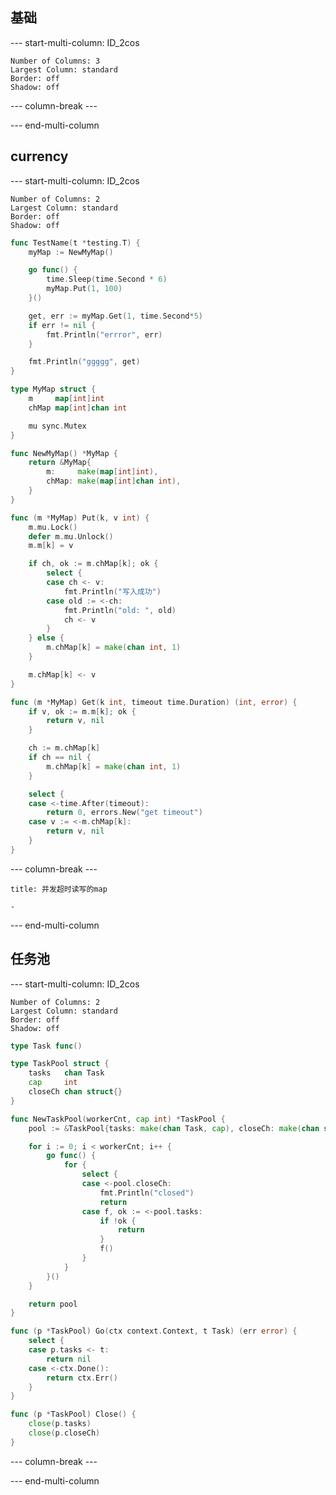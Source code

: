 ## 基础

--- start-multi-column: ID_2cos
```column-settings
Number of Columns: 3
Largest Column: standard
Border: off
Shadow: off
```



--- column-break ---



--- end-multi-column
## currency
--- start-multi-column: ID_2cos
```column-settings
Number of Columns: 2
Largest Column: standard
Border: off
Shadow: off
```

```go
func TestName(t *testing.T) {
	myMap := NewMyMap()

	go func() {
		time.Sleep(time.Second * 6)
		myMap.Put(1, 100)
	}()

	get, err := myMap.Get(1, time.Second*5)
	if err != nil {
		fmt.Println("errror", err)
	}

	fmt.Println("ggggg", get)
}

type MyMap struct {
	m     map[int]int
	chMap map[int]chan int

	mu sync.Mutex
}

func NewMyMap() *MyMap {
	return &MyMap{
		m:     make(map[int]int),
		chMap: make(map[int]chan int),
	}
}

func (m *MyMap) Put(k, v int) {
	m.mu.Lock()
	defer m.mu.Unlock()
	m.m[k] = v

	if ch, ok := m.chMap[k]; ok {
		select {
		case ch <- v:
			fmt.Println("写入成功")
		case old := <-ch:
			fmt.Println("old: ", old)
			ch <- v
		}
	} else {
		m.chMap[k] = make(chan int, 1)
	}

	m.chMap[k] <- v
}

func (m *MyMap) Get(k int, timeout time.Duration) (int, error) {
	if v, ok := m.m[k]; ok {
		return v, nil
	}

	ch := m.chMap[k]
	if ch == nil {
		m.chMap[k] = make(chan int, 1)
	}

	select {
	case <-time.After(timeout):
		return 0, errors.New("get timeout")
	case v := <-m.chMap[k]:
		return v, nil
	}
}
```

--- column-break ---

~~~ad-primary
title: 并发超时读写的map

- 
~~~

--- end-multi-column

## 任务池

--- start-multi-column: ID_2cos
```column-settings
Number of Columns: 2
Largest Column: standard
Border: off
Shadow: off
```

```go
type Task func()

type TaskPool struct {
	tasks   chan Task
	cap     int
	closeCh chan struct{}
}

func NewTaskPool(workerCnt, cap int) *TaskPool {
	pool := &TaskPool{tasks: make(chan Task, cap), closeCh: make(chan struct{})}

	for i := 0; i < workerCnt; i++ {
		go func() {
			for {
				select {
				case <-pool.closeCh:
					fmt.Println("closed")
					return
				case f, ok := <-pool.tasks:
					if !ok {
						return
					}
					f()
				}
			}
		}()
	}

	return pool
}

func (p *TaskPool) Go(ctx context.Context, t Task) (err error) {
	select {
	case p.tasks <- t:
		return nil
	case <-ctx.Done():
		return ctx.Err()
	}
}

func (p *TaskPool) Close() {
	close(p.tasks)
	close(p.closeCh)
}
```

--- column-break ---



--- end-multi-column

